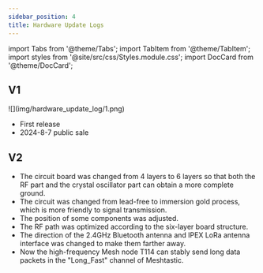 ```yaml
---
sidebar_position: 4
title: Hardware Update Logs
---
```


import Tabs from '@theme/Tabs';
import TabItem from '@theme/TabItem';
import styles from '@site/src/css/Styles.module.css';
import DocCard from '@theme/DocCard';



## V1

<div style={{ textAlign: 'center' }}>
  ![](img/hardware_update_log/1.png)
</div>


- First release
- 2024-8-7 public sale

## V2

- The circuit board was changed from 4 layers to 6 layers so that both the RF part and the crystal oscillator part can obtain a more complete ground.
- The circuit was changed from lead-free to immersion gold process, which is more friendly to signal transmission.
- The position of some components was adjusted.
- The RF path was optimized according to the six-layer board structure.
- The direction of the 2.4GHz Bluetooth antenna and IPEX LoRa antenna interface was changed to make them farther away.
- Now the high-frequency Mesh node T114 can stably send long data packets in the "Long_Fast" channel of Meshtastic.
